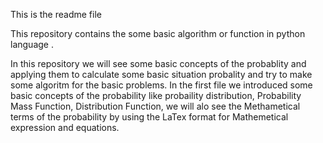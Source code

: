   This is the readme file 
  
  This repository contains the some basic algorithm or function in python language .
  
  In this repository we will see some basic concepts of the probablity and applying them to calculate some basic situation probality and try to make some algoritm for the basic problems.
  In the first file we introduced some basic concepts of the probability like probaility distribution, Probability Mass Function, Distribution Function, we will alo see the Methametical terms of the probability by using the LaTex format for Mathemetical expression and equations.
